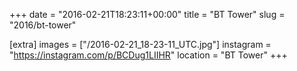 +++
date = "2016-02-21T18:23:11+00:00"
title = "BT Tower"
slug = "2016/bt-tower"

[extra]
images = ["/2016-02-21_18-23-11_UTC.jpg"]
instagram = "https://instagram.com/p/BCDug1LIIHR"
location = "BT Tower"
+++
